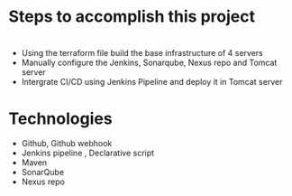 # Steps to accomplish this project
#
- Using the terraform file build the base infrastructure of 4 servers
- Manually configure the Jenkins, Sonarqube, Nexus repo and Tomcat server
- Intergrate CI/CD using Jenkins Pipeline and deploy it in Tomcat server

# Technologies 
- Github, Github webhook
- Jenkins pipeline , Declarative script
- Maven
- SonarQube
- Nexus repo

